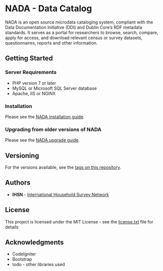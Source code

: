 # NADA - Data Catalog

NADA is an open source microdata cataloging system, compliant with the Data Documentation Initiative (DDI) and Dublin Core’s RDF metadata standards. It serves as a portal for researchers to browse, search, compare, apply for access, and download relevant census or survey datasets, questionnaires, reports and other information.

## Getting Started


### Server Requirements

* PHP version 7 or later
* MySQL or Microsoft SQL Server database
* Apache, IIS or NGINX

### Installation

Please see the [NADA installation guide](https://nada.readthedocs.io/en/v5.0/installation-guide.html).


### Upgrading from older versions of NADA

Please see the [NADA upgrade guide](https://nada.readthedocs.io/en/v5.0/upgrade-from-4.4-to-5.html).


## Versioning

For the versions available, see the [tags on this repository](https://github.com/ihsn/nada/tags). 


## Authors

* **IHSN** - [International Household Survey Network](http://ihsn.org)


## License

This project is licensed under the MIT License - see the [license.txt](license.txt) file for details

## Acknowledgments

* CodeIgniter
* Bootstrap
* todo - other libraries used
